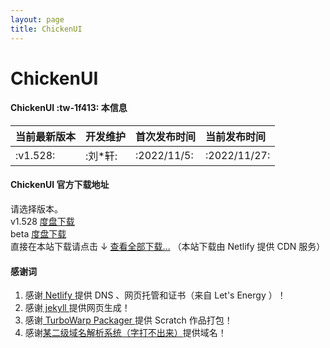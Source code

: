 ```yaml
---
layout: page
title: ChickenUI
---
```

# ChickenUI

#### ChickenUI  :tw-1f413: 本信息
|当前最新版本|开发维护|首次发布时间|当前发布时间|
|:----------|:-------|:---|:------|
|:v1.528:|:刘*轩:|:2022/11/5:|:2022/11/27:|

#### ChickenUI 官方下载地址
请选择版本。  
v1.528 [度盘下载](https://pan.baidu.com/s/1cbTUDYrjBIDdG-hWX_gM9w)<br>
beta [度盘下载](https://pan.baidu.com/s/124x8bAxD0aUAj3rcWIQyQQ)<br>
直接在本站下载请点击 ↓
[查看全部下载...](chickenui/download)
（本站下载由 Netlify 提供 CDN 服务）

#### 感谢词
1.  感谢[ Netlify ](https://netlify.com)提供 DNS 、网页托管和证书（来自 Let's Energy ）！
2.  感谢[ jekyll ](https://jekyllrb.com)提供网页生成！
3.  感谢[ TurboWarp Packager ](https://packager.turbowarp.org/)提供 Scratch 作品打包！
4.  感谢[某二级域名解析系统（字打不出来）](https://nuoxnuo.eu.org/)提供域名！